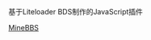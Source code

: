 基于Liteloader BDS制作的JavaScript插件  

[MineBBS](https://www.minebbs.com/resources/authors/ppoui.33900/)
